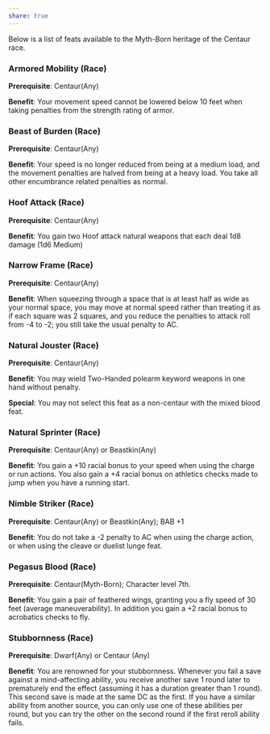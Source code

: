 ```yaml
---
share: true
---
```


Below is a list of feats available to the Myth-Born heritage of the Centaur race.

<h3><span><p>Armored Mobility (Race)</p></span></h3><p><span><p><b>Prerequisite</b>:    Centaur(Any)<br></p></span></p><p><span><p><b>Benefit</b>:    Your movement speed cannot be lowered below 10 feet when taking penalties from the strength rating of armor.<br></p></span></p><h3><span><p>Beast of Burden (Race)</p></span></h3><p><span><p><b>Prerequisite</b>:    Centaur(Any)<br></p></span></p><p><span><p><b>Benefit</b>:    Your speed is no longer reduced from being at a medium load, and the movement penalties are halved from being at a heavy load. You take all other encumbrance related penalties as normal.<br></p></span></p><h3><span><p>Hoof Attack (Race)</p></span></h3><p><span><p><b>Prerequisite</b>:    Centaur(Any)<br></p></span></p><p><span><p><b>Benefit</b>:    You gain two Hoof attack natural weapons that each deal 1d8 damage (1d6 Medium)<br></p></span></p><h3><span><p>Narrow Frame (Race)</p></span></h3><p><span><p><b>Prerequisite</b>:    Centaur(Any)<br></p></span></p><p><span><p><b>Benefit</b>:    When squeezing through a space that is at least half as wide as your normal space, you may move at normal speed rather than treating it as if each square was 2 squares, and you reduce the penalties to attack roll from -4 to -2; you still take the usual penalty to AC.<br></p></span></p><h3><span><p>Natural Jouster (Race)</p></span></h3><p><span><p><b>Prerequisite</b>:    Centaur(Any)<br></p></span></p><p><span><p><b>Benefit</b>:    You may wield Two-Handed polearm keyword weapons in one hand without penalty.<br></p></span></p><p><span><p><b>Special</b>:    You may not select this feat as a non-centaur with the mixed blood feat.<br></p></span></p><h3><span><p>Natural Sprinter (Race)</p></span></h3><p><span><p><b>Prerequisite</b>:    Centaur(Any) or Beastkin(Any)<br></p></span></p><p><span><p><b>Benefit</b>:    You gain a +10 racial bonus to your speed when using the charge or run actions. You also gain a +4 racial bonus on athletics checks made to jump when you have a running start.<br></p></span></p><h3><span><p>Nimble Striker (Race)</p></span></h3><p><span><p><b>Prerequisite</b>:    Centaur(Any) or Beastkin(Any); BAB +1<br></p></span></p><p><span><p><b>Benefit</b>:    You do not take a -2 penalty to AC when using the charge action, or when using the cleave or duelist lunge feat.<br></p></span></p><h3><span><p>Pegasus Blood (Race)</p></span></h3><p><span><p><b>Prerequisite</b>:    Centaur(Myth-Born); Character level 7th.<br></p></span></p><p><span><p><b>Benefit</b>:    You gain a pair of feathered wings, granting you a fly speed of 30 feet (average maneuverability). In addition you gain a +2 racial bonus to acrobatics checks to fly.<br></p></span></p><h3><span><p>Stubbornness (Race)</p></span></h3><p><span><p><b>Prerequisite</b>:    Dwarf(Any) or Centaur (Any)<br></p></span></p><p><span><p><b>Benefit</b>:    You are renowned for your stubbornness. Whenever you fail a save against a mind-affecting ability, you receive another save 1 round later to prematurely end the effect (assuming it has a duration greater than 1 round). This second save is made at the same DC as the first. If you have a similar ability from another source, you can only use one of these abilities per round, but you can try the other on the second round if the first reroll ability fails.<br></p></span></p>